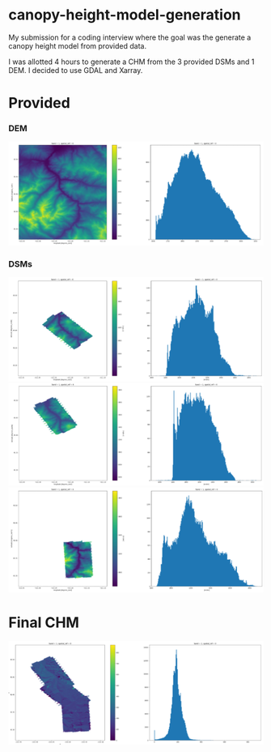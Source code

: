# canopy-height-model-generation
My submission for a coding interview where the goal was the generate a canopy height model from provided data.

I was allotted 4 hours to generate a CHM from the 3 provided DSMs and 1 DEM. I decided to use GDAL and Xarray.

# Provided
### DEM
![](images/DEM.png)

### DSMs
![](images/DSM1.png)
![](images/DSM2.png)
![](images/DSM3.png)

# Final CHM
![](images/CHM.png)
